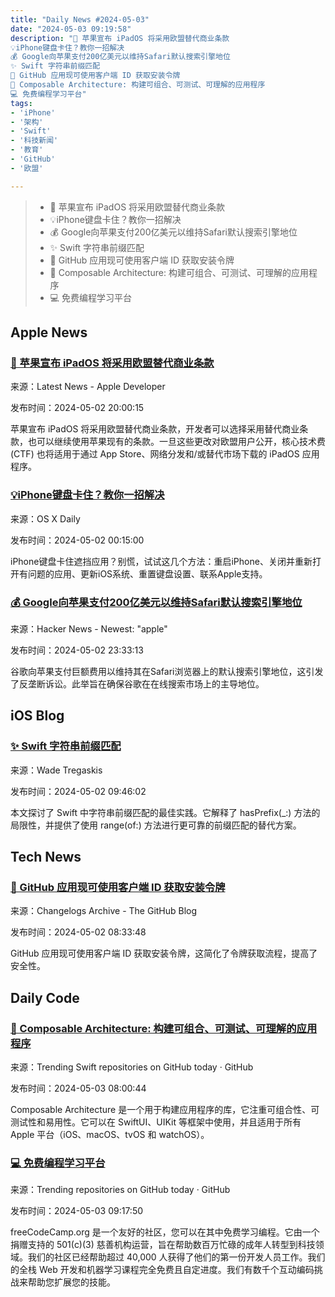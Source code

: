 ```yaml
---
title: "Daily News #2024-05-03"
date: "2024-05-03 09:19:58"
description: "🎉 苹果宣布 iPadOS 将采用欧盟替代商业条款
💡iPhone键盘卡住？教你一招解决
💰 Google向苹果支付200亿美元以维持Safari默认搜索引擎地位
✨ Swift 字符串前缀匹配
🎉 GitHub 应用现可使用客户端 ID 获取安装令牌
🌟 Composable Architecture: 构建可组合、可测试、可理解的应用程序
💻 免费编程学习平台"
tags: 
- 'iPhone'
- '架构'
- 'Swift'
- '科技新闻'
- '教育'
- 'GitHub'
- '欧盟'

---
```


> - 🎉 苹果宣布 iPadOS 将采用欧盟替代商业条款
> - 💡iPhone键盘卡住？教你一招解决
> - 💰 Google向苹果支付200亿美元以维持Safari默认搜索引擎地位
> - ✨ Swift 字符串前缀匹配
> - 🎉 GitHub 应用现可使用客户端 ID 获取安装令牌
> - 🌟 Composable Architecture: 构建可组合、可测试、可理解的应用程序
> - 💻 免费编程学习平台

## Apple News

### [🎉 苹果宣布 iPadOS 将采用欧盟替代商业条款](https://developer.apple.com/news/?id=d0z8d8rx)

来源：Latest News - Apple Developer

发布时间：2024-05-02 20:00:15

苹果宣布 iPadOS 将采用欧盟替代商业条款，开发者可以选择采用替代商业条款，也可以继续使用苹果现有的条款。一旦这些更改对欧盟用户公开，核心技术费 (CTF) 也将适用于通过 App Store、网络分发和/或替代市场下载的 iPadOS 应用程序。

### [💡iPhone键盘卡住？教你一招解决](https://osxdaily.com/2024/05/01/fix-iphone-keyboard-stuck-covering-apps/)

来源：OS X Daily

发布时间：2024-05-02 00:15:00

iPhone键盘卡住遮挡应用？别慌，试试这几个方法：重启iPhone、关闭并重新打开有问题的应用、更新iOS系统、重置键盘设置、联系Apple支持。

### [💰 Google向苹果支付200亿美元以维持Safari默认搜索引擎地位](https://nypost.com/2024/05/02/business/google-paid-apple-20b-in-2022-alone-for-default-status-docs/)

来源：Hacker News - Newest: "apple"

发布时间：2024-05-02 23:33:13

谷歌向苹果支付巨额费用以维持其在Safari浏览器上的默认搜索引擎地位，这引发了反垄断诉讼。此举旨在确保谷歌在在线搜索市场上的主导地位。

## iOS Blog

### [✨ Swift 字符串前缀匹配](https://wadetregaskis.com/matching-prefixes-in-swift-strings/)

来源：Wade Tregaskis

发布时间：2024-05-02 09:46:02

本文探讨了 Swift 中字符串前缀匹配的最佳实践。它解释了 hasPrefix(_:) 方法的局限性，并提供了使用 range(of:) 方法进行更可靠的前缀匹配的替代方案。

## Tech News

### [🎉 GitHub 应用现可使用客户端 ID 获取安装令牌](https://github.blog/changelog/2024-05-01-github-apps-can-now-use-the-client-id-to-fetch-installation-tokens)

来源：Changelogs Archive - The GitHub Blog

发布时间：2024-05-02 08:33:48

GitHub 应用现可使用客户端 ID 获取安装令牌，这简化了令牌获取流程，提高了安全性。

## Daily Code

### [🌟 Composable Architecture: 构建可组合、可测试、可理解的应用程序](https://github.com/pointfreeco/swift-composable-architecture)

来源：Trending Swift repositories on GitHub today · GitHub

发布时间：2024-05-03 08:00:44

Composable Architecture 是一个用于构建应用程序的库，它注重可组合性、可测试性和易用性。它可以在 SwiftUI、UIKit 等框架中使用，并且适用于所有 Apple 平台（iOS、macOS、tvOS 和 watchOS）。

### [💻 免费编程学习平台](https://github.com/freeCodeCamp/freeCodeCamp)

来源：Trending repositories on GitHub today · GitHub

发布时间：2024-05-03 09:17:50

freeCodeCamp.org 是一个友好的社区，您可以在其中免费学习编程。它由一个捐赠支持的 501(c)(3) 慈善机构运营，旨在帮助数百万忙碌的成年人转型到科技领域。我们的社区已经帮助超过 40,000 人获得了他们的第一份开发人员工作。我们的全栈 Web 开发和机器学习课程完全免费且自定进度。我们有数千个互动编码挑战来帮助您扩展您的技能。
